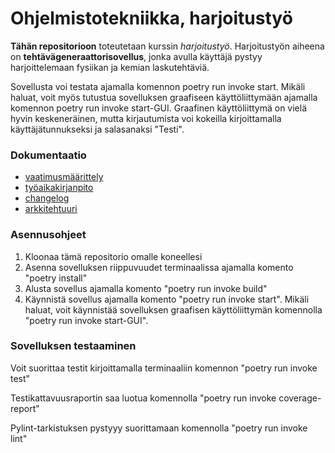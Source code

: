 # Ohjelmistotekniikka, harjoitustyö


**Tähän repositorioon** toteutetaan kurssin *harjoitustyö*. Harjoitustyön aiheena on **tehtävägeneraattorisovellus**, jonka avulla käyttäjä pystyy harjoittelemaan fysiikan ja kemian laskutehtäviä.

Sovellusta voi testata ajamalla komennon poetry run invoke start. Mikäli haluat, voit myös tutustua sovelluksen graafiseen käyttöliittymään ajamalla komennon poetry run invoke start-GUI. Graafinen käyttöliittymä on vielä hyvin keskeneräinen, mutta kirjautumista voi kokeilla kirjoittamalla käyttäjätunnukseksi ja salasanaksi "Testi". 


### Dokumentaatio

- [vaatimusmäärittely](https://github.com/kirsikkahiltunen/ot-harjoitustyo/blob/master/dokumentaatio/vaatimusmaarittely.md)
- [työaikakirjanpito](https://github.com/kirsikkahiltunen/ot-harjoitustyo/blob/master/dokumentaatio/tyoaikakirjanpito.md)
- [changelog](https://github.com/kirsikkahiltunen/ot-harjoitustyo/blob/master/dokumentaatio/changelog.md)
- [arkkitehtuuri](https://github.com/kirsikkahiltunen/ot-harjoitustyo/blob/master/dokumentaatio/arkkitehtuuri.md)

### Asennusohjeet

1. Kloonaa tämä repositorio omalle koneellesi
2. Asenna sovelluksen riippuvuudet terminaalissa ajamalla komento "poetry install"
3. Alusta sovellus ajamalla komento "poetry run invoke build"
4. Käynnistä sovellus ajamalla komento "poetry run invoke start". Mikäli haluat, voit käynnistää sovelluksen graafisen käyttöliittymän komennolla "poetry run invoke start-GUI".

### Sovelluksen testaaminen 

Voit suorittaa testit kirjoittamalla terminaaliin komennon "poetry run invoke test"

Testikattavuusraportin saa luotua komennolla "poetry run invoke coverage-report"

Pylint-tarkistuksen pystyyy suorittamaan komennolla "poetry run invoke lint"